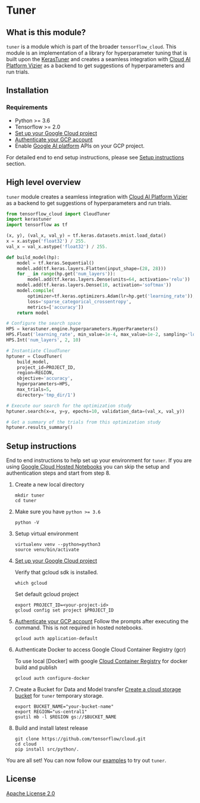 # Tuner

## What is this module?

`tuner` is a module which is part of the broader `tensorflow_cloud`. This module
is an implementation of a library for hyperparameter tuning that is built upon
the [KerasTuner](https://github.com/keras-team/keras-tuner) and creates a
seamless integration with
[Cloud AI Platform Vizier](https://cloud.google.com/ai-platform/optimizer/docs)
as a backend to get suggestions of hyperparameters and run trials.

## Installation

### Requirements

-   Python >= 3.6
-   Tensorflow >= 2.0
-   [Set up your Google Cloud project](https://cloud.google.com/ai-platform/docs/getting-started-keras#set_up_your_project)
-   [Authenticate your GCP account](https://cloud.google.com/ai-platform/docs/getting-started-keras#authenticate_your_gcp_account)
-   Enable [Google AI platform](https://cloud.google.com/ai-platform/) APIs on
    your GCP project.

For detailed end to end setup instructions, please see
[Setup instructions](#setup-instructions) section.

## High level overview

`tuner` module creates a seamless integration with
[Cloud AI Platform Vizier](https://cloud.google.com/ai-platform/optimizer/docs)
as a backend to get suggestions of hyperparameters and run trials.

```python
from tensorflow_cloud import CloudTuner
import kerastuner
import tensorflow as tf

(x, y), (val_x, val_y) = tf.keras.datasets.mnist.load_data()
x = x.astype('float32') / 255.
val_x = val_x.astype('float32') / 255.

def build_model(hp):
    model = tf.keras.Sequential()
    model.add(tf.keras.layers.Flatten(input_shape=(28, 28)))
    for _ in range(hp.get('num_layers')):
        model.add(tf.keras.layers.Dense(units=64, activation='relu'))
    model.add(tf.keras.layers.Dense(10, activation='softmax'))
    model.compile(
        optimizer=tf.keras.optimizers.Adam(lr=hp.get('learning_rate')),
        loss='sparse_categorical_crossentropy',
        metrics=['accuracy'])
    return model

# Configure the search space
HPS = kerastuner.engine.hyperparameters.HyperParameters()
HPS.Float('learning_rate', min_value=1e-4, max_value=1e-2, sampling='log')
HPS.Int('num_layers', 2, 10)

# Instantiate CloudTuner
hptuner = CloudTuner(
    build_model,
    project_id=PROJECT_ID,
    region=REGION,
    objective='accuracy',
    hyperparameters=HPS,
    max_trials=5,
    directory='tmp_dir/1')

# Execute our search for the optimization study
hptuner.search(x=x, y=y, epochs=10, validation_data=(val_x, val_y))

# Get a summary of the trials from this optimization study
hptuner.results_summary()
```

## Setup instructions

End to end instructions to help set up your environment for `tuner`. If you are
using
[Google Cloud Hosted Notebooks](https://cloud.google.com/ai-platform-notebooks)
you can skip the setup and authentication steps and start from step 8.

1.  Create a new local directory

    ```shell
    mkdir tuner
    cd tuner
    ```

1.  Make sure you have `python >= 3.6`

    ```shell
    python -V
    ```

1.  Setup virtual environment

    ```shell
    virtualenv venv --python=python3
    source venv/bin/activate
    ```

1.  [Set up your Google Cloud project](https://cloud.google.com/ai-platform/docs/getting-started-keras#set_up_your_project)

    Verify that gcloud sdk is installed.

    ```shell
    which gcloud
    ```

    Set default gcloud project

    ```shell
    export PROJECT_ID=<your-project-id>
    gcloud config set project $PROJECT_ID
    ```

1.  [Authenticate your GCP account](https://cloud.google.com/ai-platform/docs/getting-started-keras#authenticate_your_gcp_account)
    Follow the prompts after executing the command. This is not required in
    hosted notebooks.

    ```shell
    gcloud auth application-default
    ```

1.  Authenticate Docker to access Google Cloud Container Registry (gcr)

    To use local [Docker] with google
    [Cloud Container Registry](https://cloud.google.com/container-registry/docs/advanced-authentication)
    for docker build and publish

    ```shell
    gcloud auth configure-docker
    ```

1.  Create a Bucket for Data and Model transfer
    [Create a cloud storage bucket](https://cloud.google.com/ai-platform/docs/getting-started-keras#create_a_bucket)
    for `tuner` temporary storage.

    ```shell
    export BUCKET_NAME="your-bucket-name"
    export REGION="us-central1"
    gsutil mb -l $REGION gs://$BUCKET_NAME
    ```

1.  Build and install latest release

    ```shell
    git clone https://github.com/tensorflow/cloud.git
    cd cloud
    pip install src/python/.
    ```

You are all set! You can now follow our
[examples](https://github.com/tensorflow/cloud/blob/master/src/python/tensorflow_cloud/tuner/tests/examples/ai_platform_vizier_tuner.ipynb)
to try out `tuner`.

## License

[Apache License 2.0](https://github.com/tensorflow/cloud/blob/master/LICENSE)
